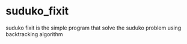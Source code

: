 # suduko_fixit
suduko fixit is the simple program that solve the suduko problem using backtracking algorithm

